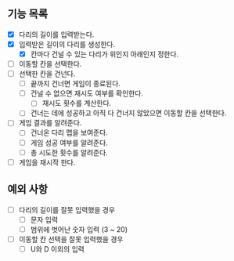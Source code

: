 ## 기능 목록

- [x] 다리의 길이를 입력받는다.
- [x] 입력받은 길이의 다리를 생성한다.
    - [x]  칸마다 건널 수 있는 다리가 위인지 아래인지 정한다.
- [ ] 이동할 칸을 선택한다.
- [ ] 선택한 칸을 건넌다.
    - [ ] 끝까지 건너면 게임이 종료된다.
    - [ ] 건널 수 없으면 재시도 여부를 확인한다.
      - [ ] 재시도 횟수를 계산한다. 
    - [ ] 건너는 데에 성공하고 아직 다 건너지 않았으면 이동할 칸을 선택한다.
- [ ] 게임 결과를 알려준다.
  - [ ] 건너온 다리 맵을 보여준다.
  - [ ] 게임 성공 여부를 알려준다.
  - [ ] 총 시도한 횟수를 알려준다.
- [ ] 게임을 재시작 한다.

## 예외 사항

- [ ] 다리의 길이를 잘못 입력했을 경우
    - [ ] 문자 입력
    - [ ] 범위에 벗어난 숫자 입력 (3 ~ 20)
- [ ] 이동할 칸 선택을 잘못 입력했을 경우
    - [ ] U와 D 이외의 입력